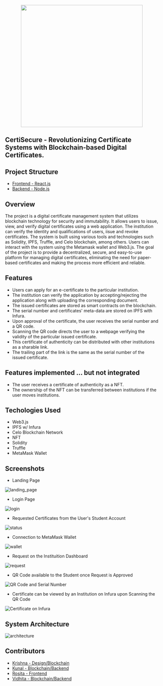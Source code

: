 <p align='center'><img src='https://user-images.githubusercontent.com/66885378/219825716-33158241-4004-453d-8b5c-e35c9495b8d4.png' width='400'></p>

## CertiSecure - Revolutionizing Certificate Systems with Blockchain-based Digital Certificates.

## Project Structure

- [Frontend - React.js](https://github.com/blackchapel/typer/tree/frontend)
- [Backend - Node.js](https://github.com/blackchapel/typer/tree/backend)

## Overview
The project is a digital certificate management system that utilizes blockchain technology for security and immutability. It allows users to issue, view, and verify digital certificates using a web application. The institution can verify the identity and qualifications of users, iisue and revoke certificates. The system is built using various tools and technologies such as Solidity, IPFS, Truffle, and Celo blockchain, among others. Users can interact with the system using the Metamask wallet and Web3.js. The goal of the project is to provide a decentralized, secure, and easy-to-use platform for managing digital certificates, eliminating the need for paper-based certificates and making the process more efficient and reliable.

## Features
- Users can apply for an e-certificate to the particular institution.
- The institution can verify the application by accepting/rejecting the application along with uploading the corresponding document.
- The issued certificates are stored as smart contracts on the blockchain.
- The serial number and certificates' meta-data are stored on IPFS with Infura.
- Upon approval of the certificate, the user receives the serial number and a QR code.
- Scanning the QR code directs the user to a webpage verifying the validity of the particular issued certificate.
- This certificate of authenticity can be distributed with other institutions as a sharable link.
- The trailing part of the link is the same as the serial number of the issued certificate.

## Features implemented ... but not integrated
- The user receives a certificate of authenticity as a NFT.
- The ownership of the NFT can be transferred between institutions if the user moves institutions.

## Techologies Used
- Web3.js
- IPFS w/ Infura
- Celo Blockchain Network
- NFT
- Solidity
- Truffle
- MetaMask Wallet

## Screenshots
- Landing Page

![landing_page](https://user-images.githubusercontent.com/66885378/219833159-86dd9af0-91f8-40b9-a0fc-34efdf6c1981.png)

- Login Page

![login](https://user-images.githubusercontent.com/66885378/219833215-e93142c0-caa8-471a-b0f3-0e20876c0065.png)

- Requested Certificates from the User's Student Account

![status](https://user-images.githubusercontent.com/66885378/219833986-76318b32-cab6-4538-9014-0028a4e6111f.png)

- Connection to MetaMask Wallet

![wallet](https://user-images.githubusercontent.com/66885378/219834051-a8516967-edd6-4f63-8139-c138c7685d7b.png)

- Request on the Instituition Dashboard

![request](https://user-images.githubusercontent.com/66885378/219936889-059385f6-9ad3-4729-b1de-309d255b3a4c.png)

- QR Code available to the Student once Request is Approved

![QR Code and Serial Number](https://user-images.githubusercontent.com/66885378/219937141-0d145702-cb58-4673-b209-ef049a49afe6.png)

- Certificate can be viewed by an Institution on Infura upon Scanning the QR Code

![Certificate on Infura](https://user-images.githubusercontent.com/66885378/219937146-3177b742-05f4-43e4-8998-9a32cf13b061.png)

## System Architecture
![architecture](https://user-images.githubusercontent.com/66885378/219835662-8977f6b4-19c0-4db7-b1e8-15b6801179fb.png)

## Contributors

- [Krishna - Design/Blockchain](https://github.com/krishna-shetty)
- [Kunal - Blockchain/Backend](https://github.com/blackchapel)
- [Rosita - Frontend](https://github.com/rosita-dmello)
- [Vidhita - Blockchain/Backend](https://github.com/vidhitapai)
